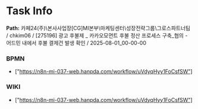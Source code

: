 # Task Info

**Path:** 카페24(주)\본사사업장\[CG]MI본부\마케팅센터\성장전략그룹\그로스파트너팀 / chkim06 / [275196] 광고 후불제 _ 카카오모먼트 후불 정산 프로세스 구축_협의 - 어드민 내에서 후불 결제건 발생 확인 / 2025-08-01_00-00-00

### BPMN
- ["https://n8n-mi-037-web.hanpda.com/workflow/uVdyqHyy1FoCsfSW"]

### WIKI
- ["https://n8n-mi-037-web.hanpda.com/workflow/uVdyqHyy1FoCsfSW"]

